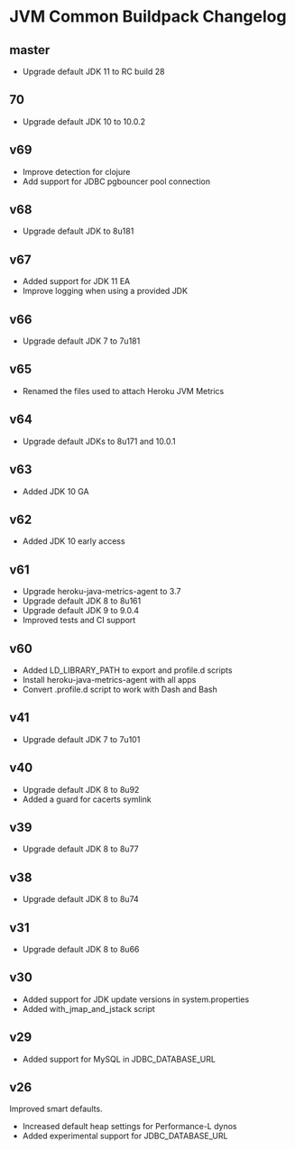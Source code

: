 # JVM Common Buildpack Changelog

## master

* Upgrade default JDK 11 to RC build 28

## 70

* Upgrade default JDK 10 to 10.0.2

## v69

* Improve detection for clojure
* Add support for JDBC pgbouncer pool connection

## v68

* Upgrade default JDK to 8u181

## v67

* Added support for JDK 11 EA
* Improve logging when using a provided JDK

## v66

* Upgrade default JDK 7 to 7u181

## v65

* Renamed the files used to attach Heroku JVM Metrics

## v64

* Upgrade default JDKs to 8u171 and 10.0.1

## v63

* Added JDK 10 GA

## v62

* Added JDK 10 early access

## v61

* Upgrade heroku-java-metrics-agent to 3.7
* Upgrade default JDK 8 to 8u161
* Upgrade default JDK 9 to 9.0.4
* Improved tests and CI support

## v60

* Added LD_LIBRARY_PATH to export and profile.d scripts
* Install heroku-java-metrics-agent with all apps
* Convert .profile.d script to work with Dash and Bash

## v41

* Upgrade default JDK 7 to 7u101

## v40

* Upgrade default JDK 8 to 8u92
* Added a guard for cacerts symlink

## v39

* Upgrade default JDK 8 to 8u77

## v38

* Upgrade default JDK 8 to 8u74

## v31

* Upgrade default JDK 8 to 8u66

## v30

* Added support for JDK update versions in system.properties
* Added with_jmap_and_jstack script

## v29

* Added support for MySQL in JDBC_DATABASE_URL

## v26

Improved smart defaults.

* Increased default heap settings for Performance-L dynos
* Added experimental support for JDBC_DATABASE_URL
